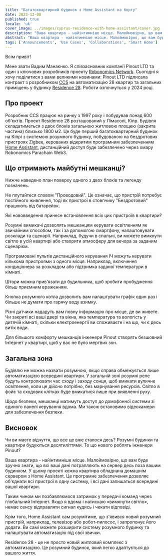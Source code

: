 ```yaml
---
title: "Багатоквартирний будинок з Home Assistant на борту"
date: 2023-12-08
published: true
locale: 'uk'
cover_image: ../images/cyprus-residence-with-home-assistant/cover.jpg
description: "Ваша квартира - найінтимніше місце. Малоймовірно, що вам буде комфортно знати, що всі ваші дані потрапляють на сервер десь поза вашим будинком. У цьому проекті кожна квартира обладнана домашнім сервером з Home Assistant."
abstract: "Ваша квартира - найінтимніше місце. Малоймовірно, що вам буде комфортно знати, що всі ваші дані потрапляють на сервер десь поза вашим будинком. У цьому проекті кожна квартира обладнана домашнім сервером з Home Assistant."
tags: ['Announcements', 'Use Cases', 'Collaborations', 'Smart Home']
---
```


Всім привіт!

Мене звати Вадим Манаєнко. Я співзасновник компанії Pinout LTD та один з ключових розробників проекту [Robonomics Network](https://robonomics.network/). Сьогодні я хочу поділитися з вами великими новинами: Pinout LTD підписала контракт з розробником [CCS](https://www.stylianidesgroup.com/) на автоматизацію 28 квартир та загальних приміщень у будинку [Residence 28](https://www.stylianidesgroup.com/property/residence-28). Роботи озпочнуться у 2024 році.

## Про проект

Розробник CCS працює на ринку з 1997 року і побудував понад 600 об'єктів. Проект Residence 28 розташований у Лімасолі, Кіпр. Будівля складатиметься з двох блоків загальною житловою площею (закрита частина) близько 1800 м2. Це буде перший багатоквартирний будинок на Кіпрі з системою розумного будинку, побудованою на бездротових пристроях Zigbee, керованих відкритим програмним забезпеченням [Home Assistant](https://www.home-assistant.io/), дистанційний доступ буде забезпечено через хмару Robonomics Parachain Web3.

## Що отримають майбутні мешканці?

Нижче наведено план поверху одного з двох блоків та легенду позначень.

<!-- ![Smart home floor plan](../images/cyprus-residence-with-home-assistant/smart-home-floor-plan-cyprus-residence.jpg) -->

<rb-image zoom src="./images/cyprus-residence-with-home-assistant/smart-home-floor-plan-cyprus-residence.jpg" alt="Smart home floor plan" />

Не плутайтеся словом "Проводовий". Це означає, що пристрій потребує постійного живлення, тоді як пристрої в стовпчику "Бездротовий" працюють від батарейок.

Які нововведення принесе встановлення всіх цих пристроїв в квартири?

Розумні вимикачі дозволять мешканцям керувати освітленням як звичайним способом, так і за допомогою смартфону, налаштовувати розклади та сценарії. Наприклад, будучи в спальні, ви можете вимкнути світло в усій квартирі або створити атмосферу для вечора за заданим сценарієм.

Програмовані пультів дистанційного керування ІЧ можуть керувати кількома пристроями з одного місця. Наприклад, включення кондиціонера за розкладом або підтримка заданої температури в кімнаті.

Штори можна прив'язати до будильника, щоб зробити пробудження більш приємним враженням.

Кнопка розумного котла дозволить вам налаштувати графік один раз і більше не думати про гарячу воду взимку.

Різні датчики нададуть вам повну інформацію про місце, де ви живете. Чи закриті всі ваші двері та вікна, яка температура та вологість у дитячій кімнаті, скільки електроенергії ви споживаєте і на що, чи є десь витік води.

Для більшого комфорту мешканців інженери Pinout створять безшовний Інтернет у квартирі, щоб у вас не було мертвих зон.

## Загальна зона

Будівлю не можна назвати розумною, якщо справа обмежується лише автоматизацією всередині квартири. У загальній зоні розумні реле будуть контролювати час сходу і заходу сонця, щоб вмикати вуличне освітлення, коли це дійсно потрібно, без марнування ресурсів. Світло в фойє та сходових клітках буде вмикатися лише при виявленні руху.

Щодо безпеки, мешканці матимуть доступ до домофонної системи зі єдиного панелі керування вдома. Ми також встановимо відеокамери для забезпечення безпеки.

<!-- ![Smart home lobby plan](../images/cyprus-residence-with-home-assistant/smart-home-lobby-plan-cyprus-residence.jpg) -->

<rb-image zoom src="./images/cyprus-residence-with-home-assistant/smart-home-lobby-plan-cyprus-residence.jpg" alt="Smart home lobby plan" />

## Висновок

Чи ви маєте відчуття, що все це вже сталося десь? Розумні будинки та квартири будуються десятиліттями. То що нового роблять інженери Pinout?

Ваша квартира - найінтимніше місце. Малоймовірно, що вам буде зручно знати, що всі ваші дані потрапляють на сервер десь поза вашим будинком. У цьому проекті кожна квартира обладнана домашнім сервером з Home Assistant. Це програмне забезпечення дозволяє об'єднати всі пристрої в одну систему, і всі дані залишаться всередині вашої квартири.

Таким чином ми позбавляємося затримок у передачі команд через глобальний Інтернет. Якщо я вдома і натискаю «вимкнути світло», немає сенсу відправляти сигнал кудись і чекати відповіді.

Крім того, Home Assistant сам розумітиме, що з'явився новий розумний пристрій, наприклад, телевізор або робот-пилосос, і запропонує його додати. Ви самі можете розширити систему розумного будинку та налаштувати автоматизацію під свої звички.

Residence 28 - це не просто новий житловий комплекс з автоматизацією. Це розумний будинок, який легко адаптується до вашого життя.